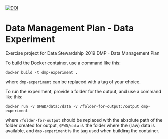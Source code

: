 [![DOI](https://zenodo.org/badge/DOI/10.5281/zenodo.2648326.svg)](https://doi.org/10.5281/zenodo.2648326)

# Data Management Plan - Data Experiment

Exercise project for Data Stewardship 2019
DMP - Data Management Plan

To build the Docker container, use a command like this:
```
docker build -t dmp-experiment .
```
where `dmp-experiment` can be replaced with a tag of your choice.

To run the experiment, provide a folder for the output, and
use a command like this:
```
docker run -v $PWD/data:/data -v /folder-for-output:/output dmp-experiment
```
where `/folder-for-output` should be replaced with the absolute
path of the folder created for output, `$PWD/data` is the folder
where the (raw) data is available, and `dmp-experiment`
is the tag used when building the container.
